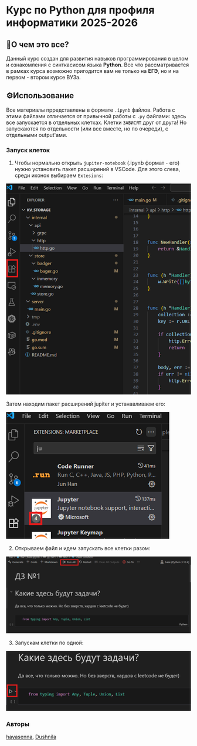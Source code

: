 # Курс по Python для профиля информатики 2025-2026

## 🧐О чем это все?

Данный курс создан для развития навыков программирования в целом и ознакомления с синткасисом языка **Python**. Все что рассматривается в рамках курса возможно пригодится вам не только на **ЕГЭ**, но и на первом - втором курсе ВУЗа.

## ⚙️Использование

Все материалы прредставлены в формате `.ipynb` файлов. Работа с этими файлами отличается от привычной работы с `.py` файлами: здесь все запускается в отдельных клетках. Клетки `ЗАВИСЯТ` друг от друга! Но запускаются по отдельности (или все вместе, но по очереди), с отдельными output'ами.

### Запуск клеток

1. Чтобы нормально открыть `jupiter-notebook` (.ipynb формат - его) нужно установить пакет расширений в VSCode. Для этого слева, среди иконок выбираем `Extesions`:

!["Extensions"](static/ext.png)

Затем находим пакет расширений jupiter и устанавливаем его:

!["Extensions"](static/jup_ext_pack.png)

2. Открываем файл и идем запускать все клетки разом:

!["Run"](static/runall.png)

3. Запускам клетки по одной:

!["Run"](static/run_one.png)

### Авторы
[hayasenna](https://github.com/hayasenna), [Dushnila](https://github.com/AnotherOneDushnila)
